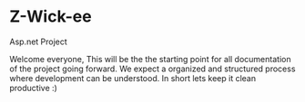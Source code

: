 Z-Wick-ee
=========

Asp.net Project 

Welcome everyone, This will be the the starting point for all documentation of the project going forward. We expect a organized and structured
process where development can be understood. In short lets keep it clean productive :)